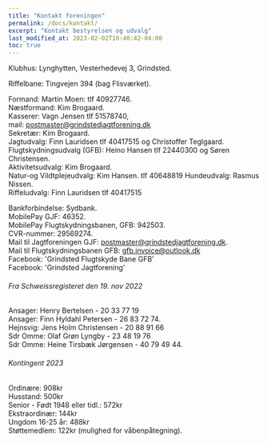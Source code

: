 ```yaml
---
title: "Kontakt foreningen"
permalink: /docs/kontakt/
excerpt: "Kontakt bestyrelsen og udvalg"
last_modified_at: 2023-02-02T10:40:42-04:00
toc: true
---
```

Klubhus: Lynghytten, Vesterhedevej 3, Grindsted. 

Riffelbane: Tingvejen 394 (bag Flisværket). 

Formand: Martin Moen: tlf 40927746.    
Næstformand: Kim Brogaard.    
Kasserer: Vagn Jensen tlf 51578740,  
mail: postmaster@grindstedjagtforening.dk   
Sekretær: Kim Brogaard.   
Jagtudvalg: Finn Lauridsen tlf 40417515 og Christoffer Teglgaard.   
Flugtskydningsudvalg (GFB): Heino Hansen tlf 22440300 og Søren Christensen.   
Aktivitetsudvalg: Kim Brogaard.   
Natur-og Vildtplejeudvalg: Kim Hansen. tlf 40648819
Hundeudvalg: Rasmus Nissen.  
Riffeludvalg: Finn Lauridsen tlf 40417515  

Bankforbindelse: Sydbank.    
MobilePay GJF: 46352.    
MobilePay Flugtskydningsbanen, GFB: 942503.    
CVR-nummer: 29569274.    
Mail til Jagtforeningen GJF: postmaster@grindstedjagtforening.dk.  
Mail til Flugtskydningsbanen GFB: gfb.invoice@outlook.dk  
Facebook: 'Grindsted Flugtskyde Bane GFB'  
Facebook: 'Grindsted Jagtforening'

###### Fra Schweissregisteret den 19. nov 2022
Ansager: Henry Bertelsen - 20 33 77 19  
Ansager: Finn Hyldahl Petersen - 26 83 72 74.  
Hejnsvig: Jens Holm Christensen - 20 88 91 66  
Sdr Omme: Olaf Grøn Lyngby - 23 48 19 76   
Sdr Omme: Heine Tirsbæk Jørgensen - 40 79 49 44. 

###### Kontingent 2023
Ordinære:	908kr  
Husstand:	500kr  
Senior - Født 1948 eller tidl.: 572kr  
Ekstraordinær:	144kr   
Ungdom 16-25 år:	488kr  
Støttemedlem: 122kr (mulighed for våbenpåtegning). 


